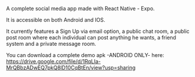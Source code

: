 A complete social media app made with React Native - Expo.

It is accessible on both Android and IOS.

It currently features a Sign Up via email option, a public chat room, a public post room where each individual can post anything he wants, a friend system and a private message room.

You can download a complete demo apk -ANDROID ONLY- here: https://drive.google.com/file/d/1RqLIa-MrQBbzADwEQ7pkQ8lD10CqBtEn/view?usp=sharing
